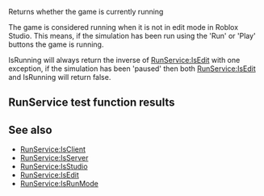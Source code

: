 Returns whether the game is currently running

The game is considered running when it is not in edit mode in Roblox Studio. This means, if the simulation has been run using the 'Run' or 'Play' buttons the game is running.

IsRunning will always return the inverse of [RunService:IsEdit](https://developer.roblox.com/en-us/api-reference/function/RunService/IsEdit) with one exception, if the simulation has been 'paused' then both [RunService:IsEdit](https://developer.roblox.com/en-us/api-reference/function/RunService/IsEdit) and IsRunning will return false.

RunService test function results
--------------------------------

See also
--------

*   [RunService:IsClient](https://developer.roblox.com/en-us/api-reference/function/RunService/IsClient)
*   [RunService:IsServer](https://developer.roblox.com/en-us/api-reference/function/RunService/IsServer)
*   [RunService:IsStudio](https://developer.roblox.com/en-us/api-reference/function/RunService/IsStudio)
*   [RunService:IsEdit](https://developer.roblox.com/en-us/api-reference/function/RunService/IsEdit)
*   [RunService:IsRunMode](https://developer.roblox.com/en-us/api-reference/function/RunService/IsRunMode)